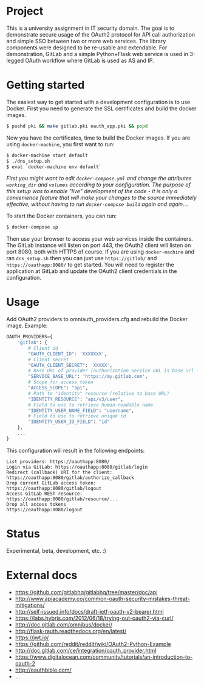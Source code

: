 Project
========
This is a university assignment in IT security domain. The goal is to demonstrate secure usage of the OAuth2 protocol for API call authorization and simple SSO between two or more web services. The library components were designed to be re-usable and extendable. For demonstration, GitLab and a simple Python+Flask web service is used in 3-legged OAuth workflow where GitLab is used as AS and IP.

Getting started
================
The easiest way to get started with a development configuration is to use Docker. First you need to generate the SSL certificates and build the docker images.

```bash
$ pushd pki && make gitlab.pki oauth_app.pki && popd
```
Now you have the certificates, time to build the Docker images. If you are using `docker-machine`, you first want to run:

```bash
$ docker-machine start default
$ ./dns_setup.sh
$ eval `docker-machine env default`
```
_First you might want to edit `docker-compose.yml` and change the attributes `working_dir` and `volumes` according to your configuration. The purpose of this setup was to enable "live" development of the code - it is only a convenience feature that will make your changes to the source immediately effective, without having to run `docker-compose build` again and again...._

To start the Docker containers, you can run:

```bash
$ docker-compose up
```

Then use your browser to access your web services inside the containers. The GitLab instance will listen on port 443, the OAuth2 client will listen on port 8080, both with HTTPS of course. If you are using `docker-machine` and ran `dns_setup.sh` then you can just use `https://gitlab/` and `https://oauthapp:8080/` to get started. You will need to register the application at GitLab and update the OAuth2 client credentials in the configuration.

Usage
======
Add OAuth2 providers to omniauth_providers.cfg and rebuild the Docker image. Example:

```python
OAUTH_PROVIDERS={
    "gitlab": {
        # Client id
        "OAUTH_CLIENT_ID": 'XXXXXXX',
        # Client secret
        "OAUTH_CLIENT_SECRET": 'XXXXX',
        # Base URL of provider (authorization service URL is base url + /oauth/authorize by default for the moment)
        "SERVICE_BASE_URL": 'https://my.gitlab.com',
        # Scope for access token
        "ACCESS_SCOPE": "api",
        # Path to "identity" resource (relative to base URL)
        "IDENTITY_RESOURCE": "api/v3/user",
        # Field to use to retrieve human-readable name
        "IDENTITY_USER_NAME_FIELD": "username",
        # Field to use to retrieve unique id
        "IDENTITY_USER_ID_FIELD": "id"
    },
    ...
}
```

This configuration will result in the following endpoints:

```
List providers: https://oauthapp:8080/
Login via GitLab: https://oauthapp:8080/gitlab/login
Redirect (callback) URI for the client: https://oauthapp:8080/gitlab/authorize_callback
Drop current GitLab access token:
https://oauthapp:8080/gitlab/logout
Access GitLab REST resource:
https://oauthapp:8080/gitlab/resource/...
Drop all access tokens
https://oauthapp:8080/logout
```

Status
=======
Experimental, beta, development, etc. :)

External docs
=============
 * https://github.com/gitlabhq/gitlabhq/tree/master/doc/api
 * http://www.apiacademy.co/common-oauth-security-mistakes-threat-mitigations/
 * http://self-issued.info/docs/draft-ietf-oauth-v2-bearer.html
 * https://labs.hybris.com/2012/06/18/trying-out-oauth2-via-curl/
 * http://doc.gitlab.com/omnibus/docker/
 * http://flask-rauth.readthedocs.org/en/latest/
 * https://jwt.io/
 * https://github.com/reddit/reddit/wiki/OAuth2-Python-Example
 * http://doc.gitlab.com/ce/integration/oauth_provider.html
 * https://www.digitalocean.com/community/tutorials/an-introduction-to-oauth-2
 * http://oauthbible.com/
 * ...
